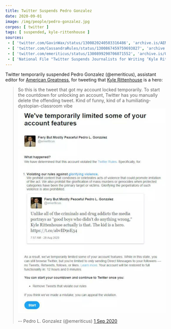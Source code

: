 ```yaml
---
title: Twitter Suspends Pedro Gonzalez
date: 2020-09-01
image: /img/people/pedro-gonzalez.jpg
corpos: [ twitter ]
tags: [ suspended, kyle-rittenhouse ]
sources:
 - [ 'twitter.com/GavinWax/status/1300820240503316486', 'archive.is/AEMML' ]
 - [ 'twitter.com/CassandraRules/status/1300867459759693827', 'archive.is/TMVfY' ]
 - [ 'twitter.com/emeriticus/status/1300899290706071552', 'archive.is/Ov6Z8' ]
 - [ 'National File "Twitter Suspends Journalists for Writing ‘Kyle Rittenhouse Did Nothing Wrong’" by Jack Hadfield (3 Sep 2020)', 'archive.is/CmaP6' ]
---
```


Twitter temporarily suspended Pedro Gonzalez (@emeriticus), assistant editor
for [American Greatness](https://amgreatness.com/), for tweeting that [Kyle
Rittenhouse](/context/kyle-rittenhouse/) is a hero:

> So this is the tweet that got my account locked temporarily. To start the
> countdown for unlocking an account, Twitter has you manually delete the
> offending tweet. Kind of funny, kind of a humiliating-dystopian-classroom
> vibe [![](notice.jpg)](notice.jpg)
>
> -- Pedro L. Gonzalez (@emeriticus) [1 Sep 2020](https://archive.is/Ov6Z8)
